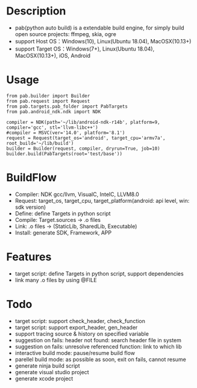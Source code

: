 # Description
* pab(python auto build) is a extendable build engine, for simply build open source projects: ffmpeg, skia, ogre
* support Host OS：Windows(10), Linux(Ubuntu 18.04), MacOSX(10.13+)
* support Target OS：Windows(7+), Linux(Ubuntu 18.04), MacOSX(10.13+), iOS, Android

# Usage
    from pab.builder import Builder
    from pab.request import Request
    from pab.targets.pab_folder import PabTargets
    from pab.android_ndk.ndk import NDK

    compiler = NDK(path='~/lib/android-ndk-r14b', platform=9, compiler='gcc', stl='llvm-libc++')
    #compiler = MSVC(ver='14.0', platform='8.1')
    request = Request(target_os='android', target_cpu='armv7a', root_build='~/lib/build')
    builder = Builder(request, compiler, dryrun=True, job=10)
    builder.build(PabTargets(root='test/base'))

# BuildFlow
* Compiler: NDK gcc/llvm, VisualC, IntelC, LLVM8.0
* Request: target_os, target_cpu, target_platform(android: api level, win: sdk version)
* Define: define Targets in python script
* Compile: Target.sources -> .o files
* Link: .o files -> (StaticLib, SharedLib, Executable)
* Install: generate SDK, Framework, APP

# Features
* target script: define Targets in python script, support dependencies
* link many .o files by using @FILE

# Todo
* target script: support check_header, check_function
* target script: support export_header, gen_header
* support tracing source & history on specified variable
* suggestion on fails: header not found: search header file in system
* suggestion on fails: unresolve referenced function: link to which lib
* interactive build mode: pause/resume build flow
* parellel build mode: as possible as soon, exit on fails, cannot resume
* generate ninja build script
* generate visual studio project
* generate xcode project

